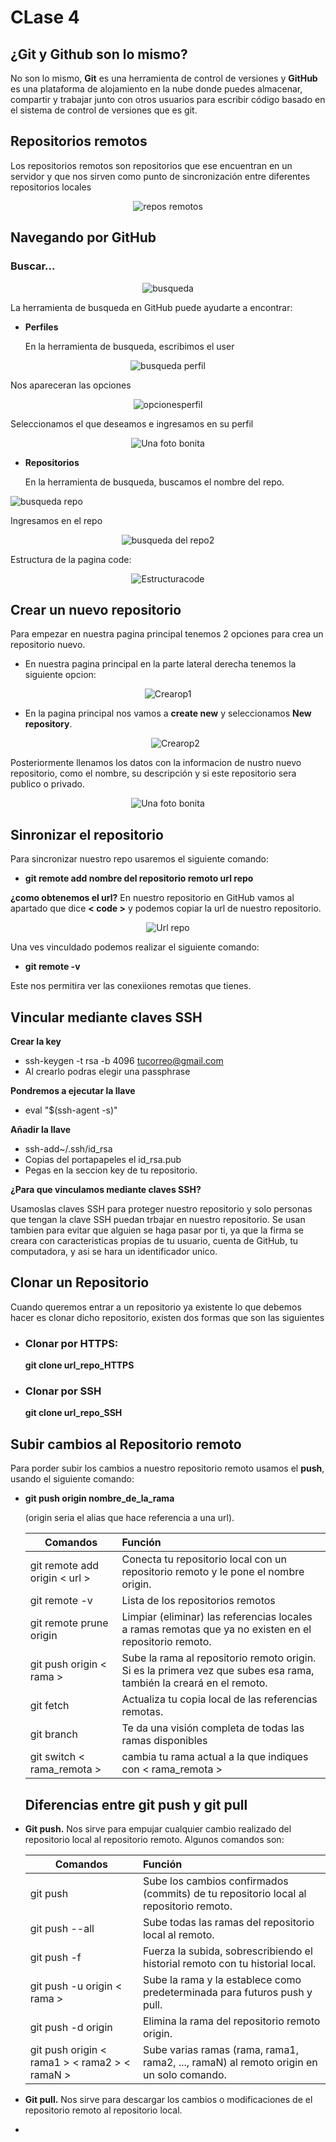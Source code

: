 # **CLase 4**
## **¿Git y Github son lo mismo?**
No son lo mismo, **Git** es una herramienta de control de versiones y **GitHub** es una plataforma de alojamiento en la nube donde puedes almacenar, compartir y trabajar junto con otros usuarios para escribir código basado en el sistema de control de versiones que es git.

## **Repositorios remotos**
Los repositorios remotos son repositorios que ese encuentran en un servidor y que nos sirven como punto de sincronización entre diferentes repositorios locales 
 
 <p align="center">
  <img src="imagenes/Repositorios%20remotos.png" alt="repos remotos" />
</p>


 ## **Navegando por GitHub**
  ### **Buscar...**
  <p align="center">
  <img src="imagenes/Herramienta%20de%20busqueda.png" alt="busqueda" />
</p>

  La herramienta de busqueda en GitHub puede ayudarte a encontrar:
  - **Perfiles**
  
     En la herramienta de busqueda, escribimos el user

  <p align="center">
  <img src="imagenes/Busqueda%20de%20perfil.png" alt="busqueda perfil" />
</p>
    Nos apareceran las opciones 
    <p align="center">
  <img src="imagenes/busqueda%20perfil2.png" alt="opcionesperfil" />
</p>

 Seleccionamos el que deseamos e ingresamos en su perfil 

 <p align="center">
  <img src="imagenes//Perfil.png" alt="Una foto bonita" />
</p>

  - **Repositorios**

    En la herramienta de busqueda, buscamos el nombre del repo.

    <p align="center">
  <img src="imagenes/Busqueda%20de%20repos.png" alt="busqueda repo" />
</p>

Ingresamos en el repo 
 <p align="center">
  <img src="imagenes/Busqueda%20repo2.png" alt="busqueda del repo2" />
</p>

Estructura de la pagina code:

<p align="center">
  <img src="imagenes/estructura%20pag%20code.png" alt="Estructuracode" />
</p>

## **Crear un nuevo repositorio**
Para empezar en nuestra pagina principal tenemos 2 opciones para crea un repositorio nuevo. 
 
 - En nuestra pagina principal en la parte lateral derecha tenemos la siguiente opcion: 
  
  <p align="center">
  <img src="imagenes/Crear%20repo.png" alt="Crearop1" />
</p>

- En la pagina principal nos vamos a **create new** y seleccionamos **New repository**.
  
  <p align="center">
  <img src="imagenes/crar%20repo%20op2.png" alt="Crearop2" />
</p>

Posteriormente llenamos los datos con la informacion de nustro nuevo repositorio, como el nombre, su descripción y si este repositorio sera publico o privado.

<p align="center">
  <img src="imagenes/crear%20repo%202.png" alt="Una foto bonita" />
</p>

## **Sinronizar el repositorio**
Para sincronizar nuestro repo usaremos el siguiente comando:

- **git remote add nombre del repositorio remoto url repo**
  
**¿como obtenemos el url?**
En nuestro repositorio en GitHub vamos al apartado que dice **< code >** y podemos copiar la url de nuestro repositorio.

<p align="center">
  <img src="imagenes/urlrepo.png" alt="Url repo" />
</p>

Una ves vinculdado podemos realizar el siguiente comando:
  
  - **git remote -v**
  
  Este nos permitira ver las conexiiones remotas que tienes.

 
## **Vincular mediante claves SSH**
**Crear la key**
- ssh-keygen -t rsa -b 4096 <tucorreo@gmail.com>
- Al crearlo podras elegir una passphrase
  
**Pondremos a ejecutar la llave**

- eval "$(ssh-agent -s)"
  
**Añadir la llave**

- ssh-add~/.ssh/id_rsa
- Copias del portapapeles el id_rsa.pub
- Pegas en la seccion key de tu repositorio.
  
**¿Para que vinculamos mediante claves SSH?**

Usamoslas claves SSH para proteger nuestro repositorio y solo personas que tengan la clave SSH puedan trbajar en nuestro repositorio. Se usan tambien para evitar que alguien se haga pasar por ti, ya que la firma se creara con caracteristicas propias de tu usuario, cuenta de GitHub, tu computadora, y asi se hara un identificador unico.

## **Clonar un Repositorio**
Cuando queremos entrar a un repositorio ya existente lo que debemos hacer es clonar dicho repositorio, existen dos formas que son las siguientes 

- ### **Clonar por HTTPS:** 
  
  **git clone  url_repo_HTTPS**

- ### **Clonar por SSH**
  
  **git clone url_repo_SSH**

## **Subir cambios al Repositorio remoto**
Para porder subir los cambios a nuestro repositorio remoto usamos el **push**, usando el siguiente comando:

- **git push origin nombre_de_la_rama**
  
  (origin seria el alias que hace referencia a una url).

  <div align="center">

  |Comandos |Función|
  |--------|:------|
  |git remote add origin < url > | Conecta tu repositorio local con un repositorio remoto y le pone el nombre origin. |
  |git remote -v| Lista de los repositorios remotos|
  |git remote prune origin| Limpiar (eliminar) las referencias locales a ramas remotas que ya no existen en el repositorio remoto.|
  |git push origin < rama >|Sube la rama  al repositorio remoto origin. Si es la primera vez que subes esa rama, también la creará en el remoto.|
  |git fetch|Actualiza tu copia local de las referencias remotas.|
  |git branch| Te da una visión completa de todas las ramas disponibles|
  |git switch < rama_remota >|cambia tu rama actual a la que indiques con < rama_remota >|

  </div>

  ## **Diferencias entre git push y git pull**

- **Git push.** Nos sirve para empujar cualquier cambio realizado del repositorio local al repositorio remoto.
  Algunos comandos son:
  
   |Comandos |Función|
  |--------|:------|
  |git push| Sube los cambios confirmados (commits) de tu repositorio local al repositorio remoto. |
  |git push --all| Sube todas las ramas del repositorio local al remoto.|
  |git push -f| Fuerza la subida, sobrescribiendo el historial remoto con tu historial local.|
  |git push -u origin < rama >|Sube la rama y la establece como predeterminada para futuros push y pull.|
  |git push -d origin|Elimina la rama del repositorio remoto origin.|
  |git push origin < rama1 > < rama2 > < ramaN >| Sube varias ramas (rama, rama1, rama2, ..., ramaN) al remoto origin en un solo comando.|
 
 - **Git pull.** Nos sirve para descargar los cambios o modificaciones de el repositorio remoto al repositorio local.
- 